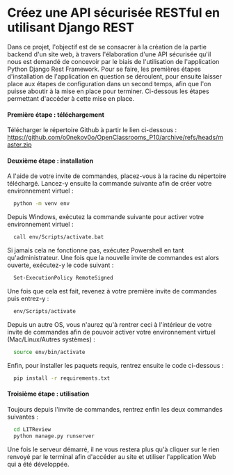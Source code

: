 
# Créez une API sécurisée RESTful en utilisant Django REST

Dans ce projet, l'objectif est de se consacrer à la création de la partie backend d'un site web, à travers l'élaboration d'une API sécurisée qu'il nous est demandé de concevoir par le biais de l'utilisation de l'application Python Django Rest Framework. Pour se faire, les premières étapes d'installation de l'application en question se déroulent, pour ensuite laisser place aux étapes de configuration dans un second temps, afin que l'on puisse aboutir à la mise en place pour terminer. Ci-dessous les étapes permettant d'accéder à cette mise en place.

#### Première étape : téléchargement
Télécharger le répertoire Github à partir le lien ci-dessous :
https://github.com/o0nekov0o/OpenClassrooms_P10/archive/refs/heads/master.zip

#### Deuxième étape : installation
A l'aide de votre invite de commandes, placez-vous à la racine du répertoire téléchargé.
Lancez-y ensuite la commande suivante afin de créer votre environnement virtuel :
```bash
  python -m venv env
```
Depuis Windows, exécutez la commande suivante pour activer votre environnement virtuel :
```bash
  call env/Scripts/activate.bat
```
Si jamais cela ne fonctionne pas, exécutez Powershell en tant qu'administrateur. Une fois que la nouvelle invite de commandes est alors ouverte, exécutez-y le code suivant :
```bash
  Set-ExecutionPolicy RemoteSigned
```
Une fois que cela est fait, revenez à votre première invite de commandes puis entrez-y : 
```bash
  env/Scripts/activate
```
Depuis un autre OS, vous n'aurez qu'à rentrer ceci à l'intérieur de votre invite de commandes afin de pouvoir activer votre environnement virtuel (Mac/Linux/Autres systèmes) :
```bash
  source env/bin/activate
```
Enfin, pour installer les paquets requis, rentrez ensuite le code ci-dessous :
```bash
  pip install -r requirements.txt
```

#### Troisième étape : utilisation
Toujours depuis l'invite de commandes, rentrez enfin les deux commandes suivantes :
```bash
  cd LITReview
  python manage.py runserver
```
Une fois le serveur démarré, il ne vous restera plus qu'à cliquer sur le rien renvoyé par le terminal afin d'accéder au site et utiliser l'application Web qui a été développée.